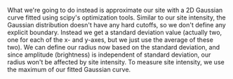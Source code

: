 What we're going to do instead is approximate our site with a 2D Gaussian curve fitted using scipy's optimization tools. Similar to our site intensity, the Gaussian distribution doesn't have any hard cutoffs, so we don't define any explicit boundary. Instead we get a standard deviation value (actually two, one for each of the x- and y-axes, but we just use the average of these two). We can define our radius now based on the standard deviation, and since amplitude (brightness) is independent of standard deviation, our radius won't be affected by site intensity. To measure site intensity, we use the maximum of our fitted Gaussian curve.